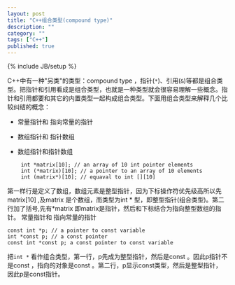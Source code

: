```yaml
---
layout: post
title: "C++组合类型(compound type)"
description: ""
category: ""
tags: ["C++"]
published: true
---
```

{% include JB/setup %}



C++中有一种"另类"的类型：compound type ，指针(`*`)、引用(`&`)等都是组合类型。把指针和引用看成是组合类型，也就是一种类型就会很容易理解一些概念。指针和引用都要和其它的内置类型一起构成组合类型。下面用组合类型来解释几个比较纠结的概念：

 - 常量指针和 指向常量的指针
 - 数组指针和 指针数组
 - 数组指针和指针数组
    
        int *matrix[10]; // an array of 10 int pointer elements
        int (*matrix)[10]; // a pointer to an array of 10 elements 
        int (matrix*)[10]; // equaval to int [][10]

 
    
第一样行是定义了数组，数组元素是整型指针，因为下标操作符优先级高所以先matrix[10] ,及matrix 是个数组，而类型为int * 型，即整型指针(组合类型)。第二行加了括号,先有*matrix 即matrix是指针，然后和下标结合为指向整型数组的指针。
常量指针和 指向常量的指针

    const int *p; // a pointer to const variable 
    int *const p; // a const pointer 
    const int *const p; a const pointer to const variable
把`int *` 看作组合类型，第一行，p先成为整型指针，然后是const 。因此p指针不是const ，指向的对象是const 。第二行，p显示const类型，然后是整型指针，因此p是const指针。
